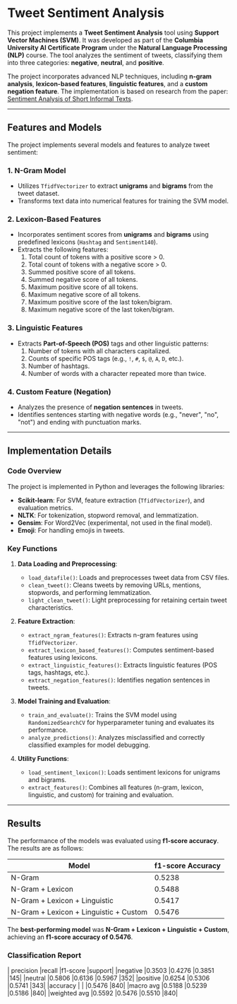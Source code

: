 # Tweet Sentiment Analysis

This project implements a **Tweet Sentiment Analysis** tool using **Support Vector Machines (SVM)**. It was developed as part of the **Columbia University AI Certificate Program** under the **Natural Language Processing (NLP)** course. The tool analyzes the sentiment of tweets, classifying them into three categories: **negative**, **neutral**, and **positive**.

The project incorporates advanced NLP techniques, including **n-gram analysis**, **lexicon-based features**, **linguistic features**, and a **custom negation feature**. The implementation is based on research from the paper: [Sentiment Analysis of Short Informal Texts](https://aclanthology.org/S13-2053.pdf).

---

## Features and Models

The project implements several models and features to analyze tweet sentiment:

### 1. **N-Gram Model**
- Utilizes `TfidfVectorizer` to extract **unigrams** and **bigrams** from the tweet dataset.
- Transforms text data into numerical features for training the SVM model.

### 2. **Lexicon-Based Features**
- Incorporates sentiment scores from **unigrams** and **bigrams** using predefined lexicons (`Hashtag` and `Sentiment140`).
- Extracts the following features:
  1. Total count of tokens with a positive score > 0.
  2. Total count of tokens with a negative score > 0.
  3. Summed positive score of all tokens.
  4. Summed negative score of all tokens.
  5. Maximum positive score of all tokens.
  6. Maximum negative score of all tokens.
  7. Maximum positive score of the last token/bigram.
  8. Maximum negative score of the last token/bigram.

### 3. **Linguistic Features**
- Extracts **Part-of-Speech (POS)** tags and other linguistic patterns:
  1. Number of tokens with all characters capitalized.
  2. Counts of specific POS tags (e.g., `!`, `#`, `$`, `@`, `A`, `D`, etc.).
  3. Number of hashtags.
  4. Number of words with a character repeated more than twice.

### 4. **Custom Feature (Negation)**
- Analyzes the presence of **negation sentences** in tweets.
- Identifies sentences starting with negative words (e.g., "never", "no", "not") and ending with punctuation marks.

---

## Implementation Details

### Code Overview
The project is implemented in Python and leverages the following libraries:
- **Scikit-learn**: For SVM, feature extraction (`TfidfVectorizer`), and evaluation metrics.
- **NLTK**: For tokenization, stopword removal, and lemmatization.
- **Gensim**: For Word2Vec (experimental, not used in the final model).
- **Emoji**: For handling emojis in tweets.

### Key Functions
1. **Data Loading and Preprocessing**:
   - `load_datafile()`: Loads and preprocesses tweet data from CSV files.
   - `clean_tweet()`: Cleans tweets by removing URLs, mentions, stopwords, and performing lemmatization.
   - `light_clean_tweet()`: Light preprocessing for retaining certain tweet characteristics.

2. **Feature Extraction**:
   - `extract_ngram_features()`: Extracts n-gram features using `TfidfVectorizer`.
   - `extract_lexicon_based_features()`: Computes sentiment-based features using lexicons.
   - `extract_linguistic_features()`: Extracts linguistic features (POS tags, hashtags, etc.).
   - `extract_negation_features()`: Identifies negation sentences in tweets.

3. **Model Training and Evaluation**:
   - `train_and_evaluate()`: Trains the SVM model using `RandomizedSearchCV` for hyperparameter tuning and evaluates its performance.
   - `analyze_predictions()`: Analyzes misclassified and correctly classified examples for model debugging.

4. **Utility Functions**:
   - `load_sentiment_lexicon()`: Loads sentiment lexicons for unigrams and bigrams.
   - `extract_features()`: Combines all features (n-gram, lexicon, linguistic, and custom) for training and evaluation.

---

## Results

The performance of the models was evaluated using **f1-score accuracy**. The results are as follows:

| Model                     | f1-score Accuracy |
|---------------------------|-------------------|
| N-Gram                    | 0.5238            |
| N-Gram + Lexicon          | 0.5488            |
| N-Gram + Lexicon + Linguistic | 0.5417        |
| N-Gram + Lexicon + Linguistic + Custom | 0.5476 |

The **best-performing model** was **N-Gram + Lexicon + Linguistic + Custom**, achieving an **f1-score accuracy of 0.5476**.

### Classification Report
|          precision    |recall  |f1-score   |support|
|negative      |0.3503    |0.4276    |0.3851       |145|
|neutral       |0.5806    |0.6136    |0.5967       |352|
|positive      |0.6254    |0.5306    |0.5741       |343|
|accuracy      |          |          |0.5476       |840|
|macro avg     |0.5188    |0.5239    |0.5186       |840|
|weighted avg  |0.5592    |0.5476    |0.5510       |840|



